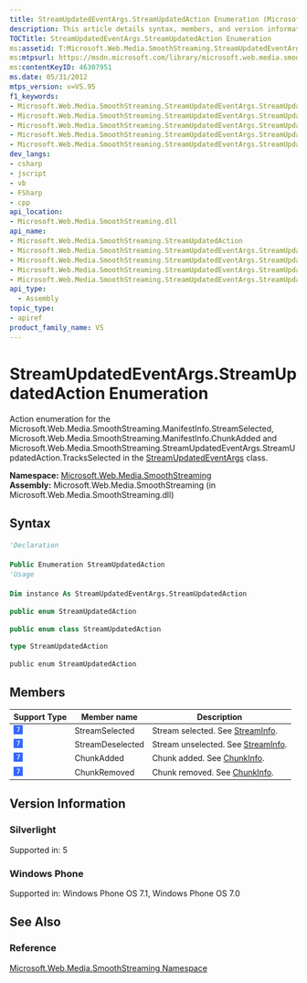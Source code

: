 ```yaml
---
title: StreamUpdatedEventArgs.StreamUpdatedAction Enumeration (Microsoft.Web.Media.SmoothStreaming)
description: This article details syntax, members, and version information of the StreamUpdatedAction Enumeration.
TOCTitle: StreamUpdatedEventArgs.StreamUpdatedAction Enumeration
ms:assetid: T:Microsoft.Web.Media.SmoothStreaming.StreamUpdatedEventArgs.StreamUpdatedAction
ms:mtpsurl: https://msdn.microsoft.com/library/microsoft.web.media.smoothstreaming.streamupdatedeventargs.streamupdatedaction(v=VS.95)
ms:contentKeyID: 46307951
ms.date: 05/31/2012
mtps_version: v=VS.95
f1_keywords:
- Microsoft.Web.Media.SmoothStreaming.StreamUpdatedEventArgs.StreamUpdatedAction
- Microsoft.Web.Media.SmoothStreaming.StreamUpdatedEventArgs.StreamUpdatedAction.ChunkAdded
- Microsoft.Web.Media.SmoothStreaming.StreamUpdatedEventArgs.StreamUpdatedAction.ChunkRemoved
- Microsoft.Web.Media.SmoothStreaming.StreamUpdatedEventArgs.StreamUpdatedAction.StreamDeselected
- Microsoft.Web.Media.SmoothStreaming.StreamUpdatedEventArgs.StreamUpdatedAction.StreamSelected
dev_langs:
- csharp
- jscript
- vb
- FSharp
- cpp
api_location:
- Microsoft.Web.Media.SmoothStreaming.dll
api_name:
- Microsoft.Web.Media.SmoothStreaming.StreamUpdatedAction
- Microsoft.Web.Media.SmoothStreaming.StreamUpdatedEventArgs.StreamUpdatedAction.ChunkAdded
- Microsoft.Web.Media.SmoothStreaming.StreamUpdatedEventArgs.StreamUpdatedAction.StreamSelected
- Microsoft.Web.Media.SmoothStreaming.StreamUpdatedEventArgs.StreamUpdatedAction.ChunkRemoved
- Microsoft.Web.Media.SmoothStreaming.StreamUpdatedEventArgs.StreamUpdatedAction.StreamDeselected
api_type:
  - Assembly
topic_type:
- apiref
product_family_name: VS
---
```


# StreamUpdatedEventArgs.StreamUpdatedAction Enumeration

Action enumeration for the Microsoft.Web.Media.SmoothStreaming.ManifestInfo.StreamSelected, Microsoft.Web.Media.SmoothStreaming.ManifestInfo.ChunkAdded and Microsoft.Web.Media.SmoothStreaming.StreamUpdatedEventArgs.StreamUpdatedAction.TracksSelected in the [StreamUpdatedEventArgs](streamupdatedeventargs-class-microsoft-web-media-smoothstreaming_1.md) class.

**Namespace:**  [Microsoft.Web.Media.SmoothStreaming](microsoft-web-media-smoothstreaming-namespace_1.md)  
**Assembly:**  Microsoft.Web.Media.SmoothStreaming (in Microsoft.Web.Media.SmoothStreaming.dll)

## Syntax

```vb
'Declaration

Public Enumeration StreamUpdatedAction
'Usage

Dim instance As StreamUpdatedEventArgs.StreamUpdatedAction
```

```csharp
public enum StreamUpdatedAction
```

```cpp
public enum class StreamUpdatedAction
```

``` fsharp
type StreamUpdatedAction
```

```jscript
public enum StreamUpdatedAction
```

## Members

|Support Type|Member name|Description|
|--- |--- |--- |
|![Supported by Windows Phone](images/Ff728255.slMobile(VS.95).gif "Supported by Windows Phone")|StreamSelected|Stream selected. See [StreamInfo](streaminfo-class-microsoft-web-media-smoothstreaming_1.md).|
|![Supported by Windows Phone](images/Ff728255.slMobile(VS.95).gif "Supported by Windows Phone")|StreamDeselected|Stream unselected. See [StreamInfo](streaminfo-class-microsoft-web-media-smoothstreaming_1.md).|
|![Supported by Windows Phone](images/Ff728255.slMobile(VS.95).gif "Supported by Windows Phone")|ChunkAdded|Chunk added. See [ChunkInfo](chunkinfo-class-microsoft-web-media-smoothstreaming_1.md).|
|![Supported by Windows Phone](images/Ff728255.slMobile(VS.95).gif "Supported by Windows Phone")|ChunkRemoved|Chunk removed. See [ChunkInfo](chunkinfo-class-microsoft-web-media-smoothstreaming_1.md).|

## Version Information

### Silverlight

Supported in: 5  

### Windows Phone

Supported in: Windows Phone OS 7.1, Windows Phone OS 7.0  

## See Also

### Reference

[Microsoft.Web.Media.SmoothStreaming Namespace](microsoft-web-media-smoothstreaming-namespace_1.md)
